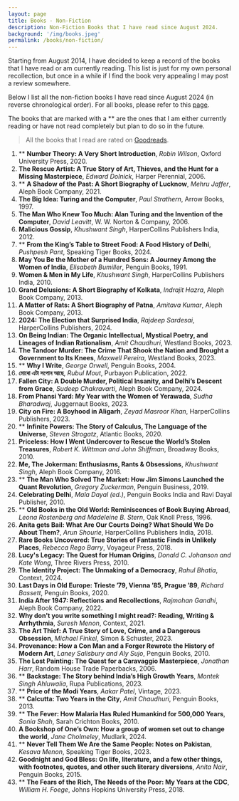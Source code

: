 ```yaml
---
layout: page
title: Books - Non-Fiction
description: Non-Fiction Books that I have read since August 2024.
background: '/img/books.jpeg'
permalink: /books/non-fiction/
---
```


Starting from August 2014, I have decided to keep a record of the books that I have read or am currently reading. This list is just for my own personal recollection, but once in a while if I find the book very appealing I may post a review somewhere.

Below I list all the non-fiction books I have read since August 2024 (in reverse chronological order). For all books, please refer to this [page](/books/). 

The books that are marked with a ** are the ones that I am either currently reading or have not read completely but plan to do so in the future.

>All the books that I read are rated on [Goodreads](https://www.goodreads.com/user/show/36494310-manjil).

1. ** **Number Theory: A Very Short Introduction**, *Robin Wilson*, Oxford University Press, 2020.
2. **The Rescue Artist: A True Story of Art, Thieves, and the Hunt for a Missing Masterpiece**, *Edward Dolnick*, Harper Perennial, 2006.
3. ** **A Shadow of the Past: A Short Biography of Lucknow**, *Mehru Jaffer*, Aleph Book Company, 2021.
4. **The Big Idea: Turing and the Computer**, *Paul Strathern*, Arrow Books, 1997.
5. **The Man Who Knew Too Much: Alan Turing and the Invention of the Computer**, *David Leavitt*, W. W. Norton & Company, 2006.
6. **Malicious Gossip**, *Khushwant Singh*, HarperCollins Publishers India, 2012.
7. ** **From the King’s Table to Street Food: A Food History of Delhi**, *Pushpesh Pant*, Speaking Tiger Books, 2024.
8. **May You Be the Mother of a Hundred Sons: A Journey Among the Women of India**, *Elisabeth Bumiller*, Penguin Books, 1991.
9. **Women & Men in My Life**, *Khushwant Singh*, HarperCollins Publishers India, 2010.
10. **Grand Delusions: A Short Biography of Kolkata**, *Indrajit Hazra*, Aleph Book Company, 2013.
11. **A Matter of Rats: A Short Biography of Patna**, *Amitava Kumar*, Aleph Book Company, 2013.
12. **2024: The Election that Surprised India**, *Rajdeep Sardesai*, HarperCollins Publishers, 2024.
13. **On Being Indian: The Organic Intellectual, Mystical Poetry, and Lineages of Indian Rationalism**, *Amit Chaudhuri*, Westland Books, 2023.
14. **The Tandoor Murder: The Crime That Shook the Nation and Brought a Government to Its Knees**, *Maxwell Pereira*, Westland Books, 2023.
15. ** **Why I Write**, *George Orwell*, Penguin Books, 2004.
16. **মোৰো এটা সপোন আছে**, *Rubul Mout*, Purbayon Publication, 2022.
17. **Fallen City: A Double Murder, Political Insanity, and Delhi’s Descent from Grace**, *Sudeep Chakravarti*, Aleph Book Company, 2024.
18. **From Phansi Yard: My Year with the Women of Yerawada**, *Sudha Bharadwaj*, Juggernaut Books, 2023.
19. **City on Fire: A Boyhood in Aligarh**, *Zeyad Masroor Khan*, HarperCollins Publishers, 2023.
20. ** **Infinite Powers: The Story of Calculus, The Language of the Universe**, *Steven Strogatz*, Atlantic Books, 2020.
21. **Priceless: How I Went Undercover to Rescue the World’s Stolen Treasures**, *Robert K. Wittman and John Shiffman*, Broadway Books, 2010.
22. **Me, The Jokerman: Enthusiasms, Rants & Obsessions**, *Khushwant Singh*, Aleph Book Company, 2016.
23. ** **The Man Who Solved The Market: How Jim Simons Launched the Quant Revolution**, *Gregory Zuckerman*, Penguin Business, 2019.
24. **Celebrating Delhi**, *Mala Dayal (ed.)*, Penguin Books India and Ravi Dayal Publisher, 2010.
25. ** **Old Books in the Old World: Reminiscences of Book Buying Abroad**, *Leona Rostenberg and Madeleine B. Stern*, Oak Knoll Press, 1996.
26. **Anita gets Bail: What Are Our Courts Doing? What Should We Do About Them?**, *Arun Shourie*, HarperCollins Publishers India, 2018.
27. **Rare Books Uncovered: True Stories of Fantastic Finds in Unlikely Places**, *Rebecca Rego Barry*, Voyageur Press, 2018.
28. **Lucy's Legacy: The Quest for Human Origins**, *Donald C. Johanson and Kate Wong*, Three Rivers Press, 2010.
29. **The Identity Project: The Unmaking of a Democracy**, *Rahul Bhatia*, Context, 2024.
30. **Last Days in Old Europe: Trieste ’79, Vienna ’85, Prague ’89**, *Richard Bassett*, Penguin Books, 2020.
31. **India After 1947: Reflections and Recollections**, *Rajmohan Gandhi*, Aleph Book Company, 2022.
32. **Why don't you write something I might read?: Reading, Writing & Arrhythmia**, *Suresh Menon*, Context, 2021.
33. **The Art Thief: A True Story of Love, Crime, and a Dangerous Obsession**, *Michael Finkel*, Simon & Schuster, 2023.
34. **Provenance: How a Con Man and a Forger Rewrote the History of Modern Art**, *Laney Salisbury and Aly Sujo*, Penguin Books, 2010.
35. **The Lost Painting: The Quest for a Caravaggio Masterpiece**, *Jonathan Harr*, Random House Trade Paperbacks, 2006.
36. ** **Backstage: The Story behind India’s High Growth Years**, *Montek Singh Ahluwalia*, Rupa Publications, 2023.
37. ** **Price of the Modi Years**, *Aakar Patel*, Vintage, 2023.
38. ** **Calcutta: Two Years in the City**, *Amit Chaudhuri*, Penguin Books, 2013.
39. ** **The Fever: How Malaria Has Ruled Humankind for 500,000 Years**, *Sonia Shah*, Sarah Crichton Books, 2010.
40. **A Bookshop of One’s Own: How a group of women set out to change the world**, *Jane Cholmeley*, Mudlark, 2024.
41. ** **Never Tell Them We Are the Same People: Notes on Pakistan**, *Kesava Menon*, Speaking Tiger Books, 2023.
42. **Goodnight and God Bless: On life, literature, and a few other things, with footnotes, quotes, and other such literary diversions**, *Anita Nair*,  Penguin Books, 2015.
43. ** **The Fears of the Rich, The Needs of the Poor: My Years at the CDC**, *William H. Foege*, Johns Hopkins University Press, 2018.  
